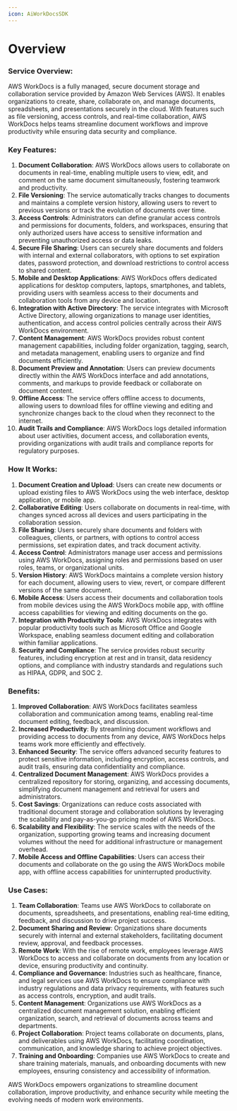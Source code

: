 ```yaml
---
icon: AiWorkDocsSDK
---
```

# Overview

### Service Overview:

AWS WorkDocs is a fully managed, secure document storage and collaboration service provided by Amazon Web Services (AWS). It enables organizations to create, share, collaborate on, and manage documents, spreadsheets, and presentations securely in the cloud. With features such as file versioning, access controls, and real-time collaboration, AWS WorkDocs helps teams streamline document workflows and improve productivity while ensuring data security and compliance.

### Key Features:

1. **Document Collaboration**: AWS WorkDocs allows users to collaborate on documents in real-time, enabling multiple users to view, edit, and comment on the same document simultaneously, fostering teamwork and productivity.
2. **File Versioning**: The service automatically tracks changes to documents and maintains a complete version history, allowing users to revert to previous versions or track the evolution of documents over time.
3. **Access Controls**: Administrators can define granular access controls and permissions for documents, folders, and workspaces, ensuring that only authorized users have access to sensitive information and preventing unauthorized access or data leaks.
4. **Secure File Sharing**: Users can securely share documents and folders with internal and external collaborators, with options to set expiration dates, password protection, and download restrictions to control access to shared content.
5. **Mobile and Desktop Applications**: AWS WorkDocs offers dedicated applications for desktop computers, laptops, smartphones, and tablets, providing users with seamless access to their documents and collaboration tools from any device and location.
6. **Integration with Active Directory**: The service integrates with Microsoft Active Directory, allowing organizations to manage user identities, authentication, and access control policies centrally across their AWS WorkDocs environment.
7. **Content Management**: AWS WorkDocs provides robust content management capabilities, including folder organization, tagging, search, and metadata management, enabling users to organize and find documents efficiently.
8. **Document Preview and Annotation**: Users can preview documents directly within the AWS WorkDocs interface and add annotations, comments, and markups to provide feedback or collaborate on document content.
9. **Offline Access**: The service offers offline access to documents, allowing users to download files for offline viewing and editing and synchronize changes back to the cloud when they reconnect to the internet.
10. **Audit Trails and Compliance**: AWS WorkDocs logs detailed information about user activities, document access, and collaboration events, providing organizations with audit trails and compliance reports for regulatory purposes.

### How It Works:

1. **Document Creation and Upload**: Users can create new documents or upload existing files to AWS WorkDocs using the web interface, desktop application, or mobile app.
2. **Collaborative Editing**: Users collaborate on documents in real-time, with changes synced across all devices and users participating in the collaboration session.
3. **File Sharing**: Users securely share documents and folders with colleagues, clients, or partners, with options to control access permissions, set expiration dates, and track document activity.
4. **Access Control**: Administrators manage user access and permissions using AWS WorkDocs, assigning roles and permissions based on user roles, teams, or organizational units.
5. **Version History**: AWS WorkDocs maintains a complete version history for each document, allowing users to view, revert, or compare different versions of the same document.
6. **Mobile Access**: Users access their documents and collaboration tools from mobile devices using the AWS WorkDocs mobile app, with offline access capabilities for viewing and editing documents on the go.
7. **Integration with Productivity Tools**: AWS WorkDocs integrates with popular productivity tools such as Microsoft Office and Google Workspace, enabling seamless document editing and collaboration within familiar applications.
8. **Security and Compliance**: The service provides robust security features, including encryption at rest and in transit, data residency options, and compliance with industry standards and regulations such as HIPAA, GDPR, and SOC 2.

### Benefits:

1. **Improved Collaboration**: AWS WorkDocs facilitates seamless collaboration and communication among teams, enabling real-time document editing, feedback, and discussion.
2. **Increased Productivity**: By streamlining document workflows and providing access to documents from any device, AWS WorkDocs helps teams work more efficiently and effectively.
3. **Enhanced Security**: The service offers advanced security features to protect sensitive information, including encryption, access controls, and audit trails, ensuring data confidentiality and compliance.
4. **Centralized Document Management**: AWS WorkDocs provides a centralized repository for storing, organizing, and accessing documents, simplifying document management and retrieval for users and administrators.
5. **Cost Savings**: Organizations can reduce costs associated with traditional document storage and collaboration solutions by leveraging the scalability and pay-as-you-go pricing model of AWS WorkDocs.
6. **Scalability and Flexibility**: The service scales with the needs of the organization, supporting growing teams and increasing document volumes without the need for additional infrastructure or management overhead.
7. **Mobile Access and Offline Capabilities**: Users can access their documents and collaborate on the go using the AWS WorkDocs mobile app, with offline access capabilities for uninterrupted productivity.

### Use Cases:

1. **Team Collaboration**: Teams use AWS WorkDocs to collaborate on documents, spreadsheets, and presentations, enabling real-time editing, feedback, and discussion to drive project success.
2. **Document Sharing and Review**: Organizations share documents securely with internal and external stakeholders, facilitating document review, approval, and feedback processes.
3. **Remote Work**: With the rise of remote work, employees leverage AWS WorkDocs to access and collaborate on documents from any location or device, ensuring productivity and continuity.
4. **Compliance and Governance**: Industries such as healthcare, finance, and legal services use AWS WorkDocs to ensure compliance with industry regulations and data privacy requirements, with features such as access controls, encryption, and audit trails.
5. **Content Management**: Organizations use AWS WorkDocs as a centralized document management solution, enabling efficient organization, search, and retrieval of documents across teams and departments.
6. **Project Collaboration**: Project teams collaborate on documents, plans, and deliverables using AWS WorkDocs, facilitating coordination, communication, and knowledge sharing to achieve project objectives.
7. **Training and Onboarding**: Companies use AWS WorkDocs to create and share training materials, manuals, and onboarding documents with new employees, ensuring consistency and accessibility of information.

AWS WorkDocs empowers organizations to streamline document collaboration, improve productivity, and enhance security while meeting the evolving needs of modern work environments.